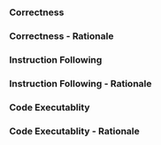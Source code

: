 ### Correctness

### Correctness - Rationale

### Instruction Following

### Instruction Following - Rationale

### Code Executablity

### Code Executablity - Rationale

